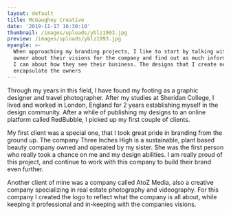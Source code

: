 ```yaml
---
layout: default
title: McGaughey Creative
date: '2019-11-17 16:30:10'
thumbnail: /images/uploads/yblz1993.jpg
preview: /images/uploads/yblz1993.jpg
myangle: >-
  When approaching my branding projects, I like to start by talking with the
  owner about their visions for the company and find out as much information as
  I can about how they see their business. The designs that I create need to
  encapsulate the owners
---
```

Through my years in this field, I have found my footing as a graphic designer and travel photographer. After my studies at Sheridan College, I lived and worked in London, England for 2 years establishing myself in the design community. After a while of publishing my designs to an online platform called RedBubble, I picked up my first couple of clients. 

My first client was a special one, that I took great pride in branding from the ground up. The company Three Inches High is a sustainable, plant based beauty company owned and operated by my sister. She was the first person who really took a chance on me and my design abilities. I am really proud of this project, and continue to work with this company to build their brand even further. 

Another client of mine was a company called AtoZ Media, also a creative company specializing in real estate photography and videography. For this company I created the logo to reflect what the company is all about, while keeping it professional and in-keeping with the companies visions.
